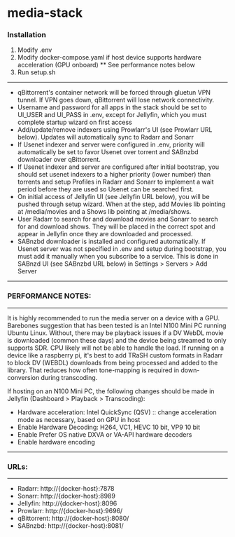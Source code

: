 # media-stack

### Installation
1. Modify .env
2. Modify docker-compose.yaml if host device supports hardware acceleration (GPU onboard) ** See performance notes below
3. Run setup.sh

************

- qBittorrent's container network will be forced through gluetun VPN tunnel. If VPN goes down, qBittorrent will lose network connectivity.
- Username and password for all apps in the stack should be set to UI_USER and UI_PASS in .env, except for Jellyfin, which you must complete startup wizard on first access
- Add/update/remove indexers using Prowlarr's UI (see Prowlarr URL below). Updates will automatically sync to Radarr and Sonarr
- If Usenet indexer and server were configured in .env, priority will automatically be set to favor Usenet over torrent and SABnzbd downloader over qBittorrent.
- If Usenet indexer and server are configured after initial bootstrap, you should set usenet indexers to a higher priority (lower number) than torrents and setup Profiles in Radarr and Sonarr to implement a wait period before they are used so Usenet can be searched first.
- On initial access of Jellyfin UI (see Jellyfin URL below), you will be pushed through setup wizard. When at the step, add Movies lib pointing at /media/movies and a Shows lib pointing at /media/shows.
- User Radarr to search for and download movies and Sonarr to search for and download shows. They will be placed in the correct spot and appear in Jellyfin once they are downloaded and processed.
- SABnzbd downloader is installed and configured automatically. If Usenet server was not specified in .env and setup during bootstrap, you must add it manually when you subscribe to a service. This is done in SABnzd UI (see SABnzbd URL below) in Settings > Servers > Add Server

******************
### PERFORMANCE NOTES:
******************
It is highly recommended to run the media server on a device with a GPU. Barebones suggestion that has been tested is an Intel N100 Mini PC running Ubuntu Linux. Without, there may be playback issues if a DV WebDL movie is downloaded (common these days) and the device being streamed to only supports SDR. CPU likely will not be able to handle the load. If running on a device like a raspberry pi, it's best to add TRaSH custom formats in Radarr to block DV (WEBDL) downloads from being processed and added to the library. That reduces how often tone-mapping is required in down-conversion during transcoding.

If hosting on an N100 Mini PC, the following changes should be made in Jellyfin (Dashboard > Playback > Transcoding):
- Hardware acceleration: Intel QuickSync (QSV) :: change acceleration mode as necessary, based on GPU in host
- Enable Hardware Decoding: H264, VC1, HEVC 10 bit, VP9 10 bit
- Enable Prefer OS native DXVA or VA-API hardware decoders
- Enable hardware encoding


*****
### URLs:
*****
- Radarr: http://{docker-host}:7878
- Sonarr: http://{docker-host}:8989
- Jellyfin: http://{docker-host}:8096
- Prowlarr: http://{docker-host}:9696/
- qBittorrent: http://{docker-host}:8080/
- SABnzbd: http://{docker-host}:8081/
